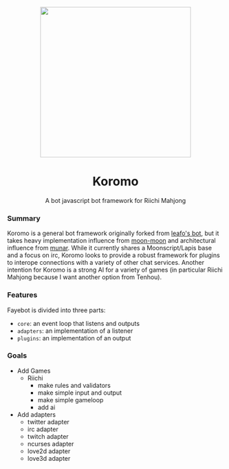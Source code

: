 <p align="center">
  <img src="https://4kbu.files.wordpress.com/2015/08/10_amae_koromo_3840x2160_.png" width="350"/>
</p>
<h1 align="center">Koromo</h1>
<p align="center">A bot javascript bot framework for Riichi Mahjong</p>

### Summary
Koromo is a general bot framework originally forked from [leafo's bot](https://github.com/leafo/saltw-bot), but it takes heavy implementation influence from [moon-moon](https://github.com/wiseguiz/Moon-Moon) and architectural influence from [munar](https://github.com/welovekpop/munar). While it currently shares a Moonscript/Lapis base and a focus on irc, Koromo looks to provide a robust framework for plugins to interope connections with a variety of other chat services. Another intention for Koromo is a strong AI for a variety of games (in particular Riichi Mahjong because I want another option from Tenhou).

### Features
Fayebot is divided into three parts:
* `core`: an event loop that listens and outputs
* `adapters`: an implementation of a listener
* `plugins`: an implementation of an output

### Goals
* Add Games
    * Riichi
        * make rules and validators
        * make simple input and output
        * make simple gameloop
        * add ai
* Add adapters
    * twitter adapter
    * irc adapter
    * twitch adapter
    * ncurses adapter
    * love2d adapter
    * love3d adapter
